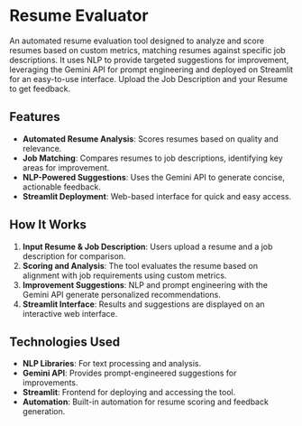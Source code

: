 # Resume Evaluator

An automated resume evaluation tool designed to analyze and score resumes based on custom metrics, matching resumes against specific job descriptions. It uses NLP to provide targeted suggestions for improvement, leveraging the Gemini API for prompt engineering and deployed on Streamlit for an easy-to-use interface.
Upload the Job Description and your Resume to get feedback.

## Features

- **Automated Resume Analysis**: Scores resumes based on quality and relevance.
- **Job Matching**: Compares resumes to job descriptions, identifying key areas for improvement.
- **NLP-Powered Suggestions**: Uses the Gemini API to generate concise, actionable feedback.
- **Streamlit Deployment**: Web-based interface for quick and easy access.

## How It Works

1. **Input Resume & Job Description**: Users upload a resume and a job description for comparison.
2. **Scoring and Analysis**: The tool evaluates the resume based on alignment with job requirements using custom metrics.
3. **Improvement Suggestions**: NLP and prompt engineering with the Gemini API generate personalized recommendations.
4. **Streamlit Interface**: Results and suggestions are displayed on an interactive web interface.

## Technologies Used

- **NLP Libraries**: For text processing and analysis.
- **Gemini API**: Provides prompt-engineered suggestions for improvements.
- **Streamlit**: Frontend for deploying and accessing the tool.
- **Automation**: Built-in automation for resume scoring and feedback generation.
